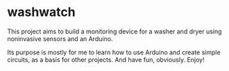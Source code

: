 washwatch
=========

This project aims to build a monitoring device for a washer and dryer using noninvasive sensors and an Arduino.

Its purpose is mostly for me to learn how to use Arduino and create simple circuits, as a basis for other projects. And have fun, obviously. Enjoy!
